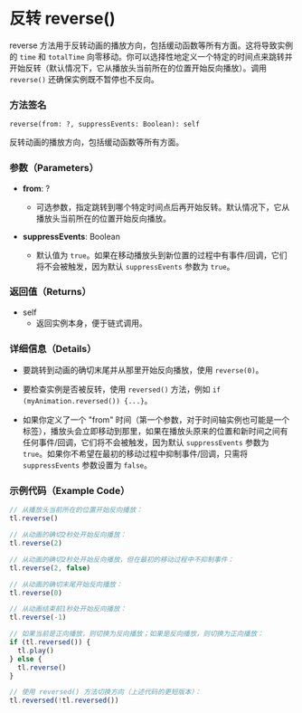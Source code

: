 # 反转 reverse()

reverse 方法用于反转动画的播放方向，包括缓动函数等所有方面。这将导致实例的 `time` 和 `totalTime` 向零移动。你可以选择性地定义一个特定的时间点来跳转并开始反转（默认情况下，它从播放头当前所在的位置开始反向播放）。调用 `reverse()` 还确保实例既不暂停也不反向。

### 方法签名

```plaintext
reverse(from: ?, suppressEvents: Boolean): self
```

反转动画的播放方向，包括缓动函数等所有方面。

### 参数（Parameters）

- **from**: ?

  - 可选参数，指定跳转到哪个特定时间点后再开始反转。默认情况下，它从播放头当前所在的位置开始反向播放。

- **suppressEvents**: Boolean
  - 默认值为 `true`。如果在移动播放头到新位置的过程中有事件/回调，它们将不会被触发，因为默认 `suppressEvents` 参数为 `true`。

### 返回值（Returns）

- self
  - 返回实例本身，便于链式调用。

### 详细信息（Details）

- 要跳转到动画的确切末尾并从那里开始反向播放，使用 `reverse(0)`。

- 要检查实例是否被反转，使用 `reversed()` 方法，例如 `if (myAnimation.reversed()) {...}`。

- 如果你定义了一个 "from" 时间（第一个参数，对于时间轴实例也可能是一个标签），播放头会立即移动到那里，如果在播放头原来的位置和新时间之间有任何事件/回调，它们将不会被触发，因为默认 `suppressEvents` 参数为 `true`。如果你不希望在最初的移动过程中抑制事件/回调，只需将 `suppressEvents` 参数设置为 `false`。

### 示例代码（Example Code）

```javascript
// 从播放头当前所在的位置开始反向播放：
tl.reverse()

// 从动画的确切2秒处开始反向播放：
tl.reverse(2)

// 从动画的确切2秒处开始反向播放，但在最初的移动过程中不抑制事件：
tl.reverse(2, false)

// 从动画的确切末尾开始反向播放：
tl.reverse(0)

// 从动画结束前1秒处开始反向播放：
tl.reverse(-1)

// 如果当前是正向播放，则切换为反向播放；如果是反向播放，则切换为正向播放：
if (tl.reversed()) {
  tl.play()
} else {
  tl.reverse()
}

// 使用 reversed() 方法切换方向（上述代码的更短版本）：
tl.reversed(!tl.reversed())
```
